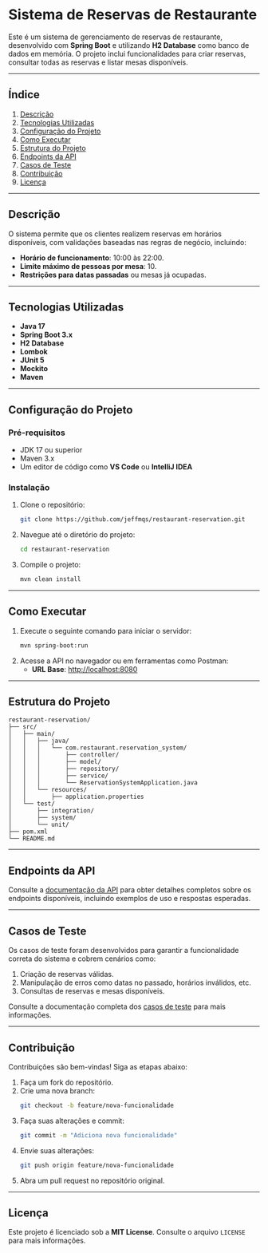 
# **Sistema de Reservas de Restaurante**

Este é um sistema de gerenciamento de reservas de restaurante, desenvolvido com **Spring Boot** e utilizando **H2 Database** como banco de dados em memória. O projeto inclui funcionalidades para criar reservas, consultar todas as reservas e listar mesas disponíveis.

---

## **Índice**
1. [Descrição](#descrição)
2. [Tecnologias Utilizadas](#tecnologias-utilizadas)
3. [Configuração do Projeto](#configuração-do-projeto)
4. [Como Executar](#como-executar)
5. [Estrutura do Projeto](#estrutura-do-projeto)
6. [Endpoints da API](#endpoints-da-api)
7. [Casos de Teste](#casos-de-teste)
8. [Contribuição](#contribuição)
9. [Licença](#licença)

---

## **Descrição**

O sistema permite que os clientes realizem reservas em horários disponíveis, com validações baseadas nas regras de negócio, incluindo:

- **Horário de funcionamento**: 10:00 às 22:00.
- **Limite máximo de pessoas por mesa**: 10.
- **Restrições para datas passadas** ou mesas já ocupadas.

---

## **Tecnologias Utilizadas**

- **Java 17**
- **Spring Boot 3.x**
- **H2 Database**
- **Lombok**
- **JUnit 5**
- **Mockito**
- **Maven**

---

## **Configuração do Projeto**

### **Pré-requisitos**

- JDK 17 ou superior
- Maven 3.x
- Um editor de código como **VS Code** ou **IntelliJ IDEA**

### **Instalação**

1. Clone o repositório:
   ```bash
   git clone https://github.com/jeffmqs/restaurant-reservation.git
   ```
2. Navegue até o diretório do projeto:
   ```bash
   cd restaurant-reservation
   ```
3. Compile o projeto:
   ```bash
   mvn clean install
   ```

---

## **Como Executar**

1. Execute o seguinte comando para iniciar o servidor:
   ```bash
   mvn spring-boot:run
   ```
2. Acesse a API no navegador ou em ferramentas como Postman:
   - **URL Base**: [http://localhost:8080](http://localhost:8080)

---

## **Estrutura do Projeto**

```plaintext
restaurant-reservation/
├── src/
│   ├── main/
│   │   ├── java/
│   │   │   └── com.restaurant.reservation_system/
│   │   │       ├── controller/
│   │   │       ├── model/
│   │   │       ├── repository/
│   │   │       ├── service/
│   │   │       └── ReservationSystemApplication.java
│   │   └── resources/
│   │       ├── application.properties
│   └── test/
│       ├── integration/
│       ├── system/
│       └── unit/
├── pom.xml
└── README.md
```

---

## **Endpoints da API**

Consulte a [documentação da API](api-documentation.md) para obter detalhes completos sobre os endpoints disponíveis, incluindo exemplos de uso e respostas esperadas.

---

## **Casos de Teste**

Os casos de teste foram desenvolvidos para garantir a funcionalidade correta do sistema e cobrem cenários como:

1. Criação de reservas válidas.
2. Manipulação de erros como datas no passado, horários inválidos, etc.
3. Consultas de reservas e mesas disponíveis.

Consulte a documentação completa dos [casos de teste](test-cases.md) para mais informações.

---

## **Contribuição**

Contribuições são bem-vindas! Siga as etapas abaixo:

1. Faça um fork do repositório.
2. Crie uma nova branch:
   ```bash
   git checkout -b feature/nova-funcionalidade
   ```
3. Faça suas alterações e commit:
   ```bash
   git commit -m "Adiciona nova funcionalidade"
   ```
4. Envie suas alterações:
   ```bash
   git push origin feature/nova-funcionalidade
   ```
5. Abra um pull request no repositório original.

---

## **Licença**

Este projeto é licenciado sob a **MIT License**. Consulte o arquivo `LICENSE` para mais informações.